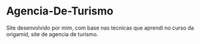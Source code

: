 # Agencia-De-Turismo
Site desenvolvido por mim, com base nas tecnicas que aprendi no curso da origamid, site de agencia de turismo.
